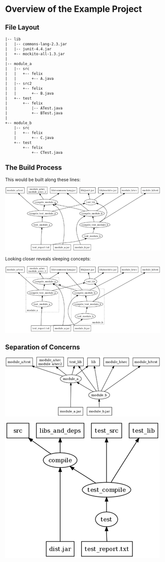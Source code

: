 # Overview of the Example Project
## File Layout

```
|-- lib
|   |-- commons-lang-2.3.jar
|   |-- junit-4.4.jar
|   +-- mockito-all-1.3.jar
|
|-- module_a
|   |-- src
|   |   +-- felix
|   |       +-- A.java
|   |-- src2
|   |   +-- felix
|   |       +-- B.java
|   +-- test
|       +-- felix
|           |-- ATest.java
|           +-- BTest.java
|
+-- module_b
    |-- src
    |   +-- felix
    |       +-- C.java
    +-- test
        +-- felix
            +-- CTest.java

```

## The Build Process
This would be built along these lines:

![](../example/docs/overview_scaled.png)

Looking closer reveals sleeping concepts:

![](../example/docs/overview_module_hinted.jpg)

## Separation of Concerns

![](../example/docs/build.png)

![](../example/docs/modul.png)

